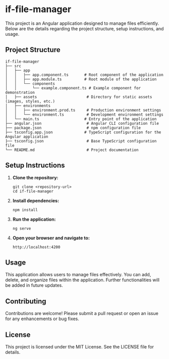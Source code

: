 # if-file-manager

This project is an Angular application designed to manage files efficiently. Below are the details regarding the project structure, setup instructions, and usage.

## Project Structure

```
if-file-manager
├── src
│   ├── app
│   │   ├── app.component.ts       # Root component of the application
│   │   ├── app.module.ts          # Root module of the application
│   │   └── components
│   │       └── example.component.ts # Example component for demonstration
│   ├── assets                      # Directory for static assets (images, styles, etc.)
│   ├── environments
│   │   ├── environment.prod.ts     # Production environment settings
│   │   └── environment.ts          # Development environment settings
│   └── main.ts                    # Entry point of the application
├── angular.json                    # Angular CLI configuration file
├── package.json                    # npm configuration file
├── tsconfig.app.json              # TypeScript configuration for the Angular application
├── tsconfig.json                   # Base TypeScript configuration file
└── README.md                       # Project documentation
```

## Setup Instructions

1. **Clone the repository:**
   ```
   git clone <repository-url>
   cd if-file-manager
   ```

2. **Install dependencies:**
   ```
   npm install
   ```

3. **Run the application:**
   ```
   ng serve
   ```

4. **Open your browser and navigate to:**
   ```
   http://localhost:4200
   ```

## Usage

This application allows users to manage files effectively. You can add, delete, and organize files within the application. Further functionalities will be added in future updates.

## Contributing

Contributions are welcome! Please submit a pull request or open an issue for any enhancements or bug fixes.

## License

This project is licensed under the MIT License. See the LICENSE file for details.